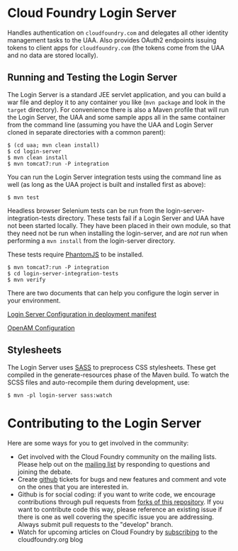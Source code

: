 # Cloud Foundry Login Server

Handles authentication on `cloudfoundry.com` and delegates all other
identity management tasks to the UAA.  Also provides OAuth2 endpoints
issuing tokens to client apps for `cloudfoundry.com` (the tokens come
from the UAA and no data are stored locally).

## Running and Testing the Login Server

The Login Server is a standard JEE servlet application, and you can
build a war file and deploy it to any container you like (`mvn
package` and look in the `target` directory).  For convenience there
is also a Maven profile that will run the Login Server, the UAA and
some sample apps all in the same container from the command line
(assuming you have the UAA and Login Server cloned in separate
directories with a common parent):

    $ (cd uaa; mvn clean install)
    $ cd login-server
    $ mvn clean install
    $ mvn tomcat7:run -P integration

You can run the Login Server integration tests using the command line
as well (as long as the UAA project is built and installed first as
above):

    $ mvn test

Headless browser Selenium tests can be run from the login-server-integration-tests
directory. These tests fail if a Login Server and UAA have not been
started locally. They have been placed in their own module, so that they
need not be run when installing the login-server, and are *not* run when
performing a ````mvn install```` from the login-server directory.

These tests require [PhantomJS](http://phantomjs.org/download.html) to be installed.

    $ mvn tomcat7:run -P integration
    $ cd login-server-integration-tests
    $ mvn verify

There are two documents that can help you configure the login server in your environment.
    
[Login Server Configuration in deployment manifest](docs/Login-Server-Configuration.md)

[OpenAM Configuration](docs/OpenAM-Configuration.md)

## Stylesheets

The Login Server uses [SASS](http://sass-lang.com/) to preprocess CSS stylesheets.
These get compiled in the generate-resources phase of the Maven build.
To watch the SCSS files and auto-recompile them during development, use:

    $ mvn -pl login-server sass:watch

# Contributing to the Login Server

Here are some ways for you to get involved in the community:

* Get involved with the Cloud Foundry community on the mailing lists.
  Please help out on the
  [mailing list](https://groups.google.com/a/cloudfoundry.org/forum/?fromgroups#!forum/vcap-dev)
  by responding to questions and joining the debate.
* Create [github](https://github.com/cloudfoundry/login-server/issues) tickets for bugs and new features and comment and
  vote on the ones that you are interested in.
* Github is for social coding: if you want to write code, we encourage
  contributions through pull requests from
  [forks of this repository](http://help.github.com/forking/).  If you
  want to contribute code this way, please reference an existing issue
  if there is one as well covering the specific issue you are
  addressing.  Always submit pull requests to the "develop" branch.
* Watch for upcoming articles on Cloud Foundry by
  [subscribing](http://blog.cloudfoundry.org) to the cloudfoundry.org
  blog
